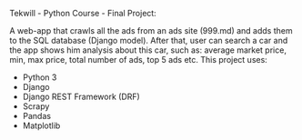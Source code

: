Tekwill - Python Course - Final Project:

A web-app that crawls all the ads from an ads site (999.md) and adds them to the SQL database (Django model). After that, user can search a car and the app shows him analysis about this car, such as: average market price, min, max price, total number of ads, top 5 ads etc.
This project uses:
- Python 3
- Django
- Django REST Framework (DRF)
- Scrapy
- Pandas
- Matplotlib
